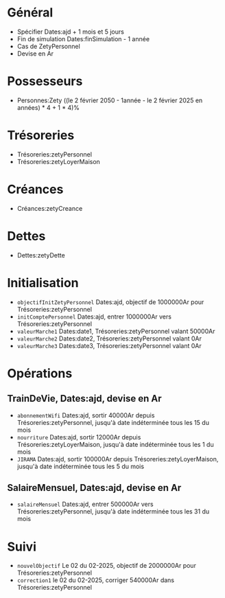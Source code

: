 # Général
* Spécifier Dates:ajd + 1 mois et 5 jours
* Fin de simulation Dates:finSimulation - 1 année 
* Cas de ZetyPersonnel 
* Devise en Ar

# Possesseurs
* Personnes:Zety ((le 2 février 2050 - 1année - le 2 février 2025 en années) * 4 + 1 * 4)%

# Trésoreries
* Trésoreries:zetyPersonnel
* Trésoreries:zetyLoyerMaison

# Créances
* Créances:zetyCreance

# Dettes
* Dettes:zetyDette

# Initialisation
* `objectifInitZetyPersonnel` Dates:ajd, objectif de 1000000Ar pour Trésoreries:zetyPersonnel
* `initComptePersonnel` Dates:ajd, entrer 1000000Ar vers Trésoreries:zetyPersonnel
* `valeurMarche1` Dates:date1, Trésoreries:zetyPersonnel valant 50000Ar
* `valeurMarche2` Dates:date2, Trésoreries:zetyPersonnel valant 0Ar
* `valeurMarche3` Dates:date3, Trésoreries:zetyPersonnel valant 0Ar
 
# Opérations
## TrainDeVie, Dates:ajd, devise en Ar
* `abonnementWifi` Dates:ajd, sortir 40000Ar depuis Trésoreries:zetyPersonnel, jusqu'à date indéterminée tous les 15 du mois
* `nourriture` Dates:ajd, sortir 12000Ar depuis Trésoreries:zetyLoyerMaison, jusqu'à date indéterminée tous les 1 du mois
* `JIRAMA` Dates:ajd, sortir 100000Ar depuis Trésoreries:zetyLoyerMaison, jusqu'à date indéterminée tous les 5 du mois
 
## SalaireMensuel, Dates:ajd, devise en Ar
* `salaireMensuel` Dates:ajd, entrer 500000Ar vers Trésoreries:zetyPersonnel, jusqu'à date indéterminée tous les 31 du mois

# Suivi
* `nouvelObjectif` Le 02 du 02-2025, objectif de 2000000Ar pour Trésoreries:zetyPersonnel
* `correction1` le 02 du 02-2025, corriger 540000Ar dans Trésoreries:zetyPersonnel